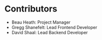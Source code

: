 # Contributors

- Beau Heath: Project Manager
- Gregg Shanefelt: Lead Frontend Developer
- David Shaal: Lead Backend Developer
